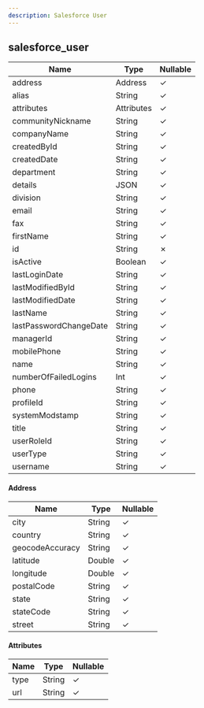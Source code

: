 ```yaml
---
description: Salesforce User
---
```

salesforce_user
---------------

| **Name**               | **Type**   | **Nullable** |
| ---------------------- | ---------- | ------------ |
| address                | Address    | &check;      |
| alias                  | String     | &check;      |
| attributes             | Attributes | &check;      |
| communityNickname      | String     | &check;      |
| companyName            | String     | &check;      |
| createdById            | String     | &check;      |
| createdDate            | String     | &check;      |
| department             | String     | &check;      |
| details                | JSON       | &check;      |
| division               | String     | &check;      |
| email                  | String     | &check;      |
| fax                    | String     | &check;      |
| firstName              | String     | &check;      |
| id                     | String     | &cross;      |
| isActive               | Boolean    | &check;      |
| lastLoginDate          | String     | &check;      |
| lastModifiedById       | String     | &check;      |
| lastModifiedDate       | String     | &check;      |
| lastName               | String     | &check;      |
| lastPasswordChangeDate | String     | &check;      |
| managerId              | String     | &check;      |
| mobilePhone            | String     | &check;      |
| name                   | String     | &check;      |
| numberOfFailedLogins   | Int        | &check;      |
| phone                  | String     | &check;      |
| profileId              | String     | &check;      |
| systemModstamp         | String     | &check;      |
| title                  | String     | &check;      |
| userRoleId             | String     | &check;      |
| userType               | String     | &check;      |
| username               | String     | &check;      |

#### Address
| **Name**        | **Type** | **Nullable** |
| --------------- | -------- | ------------ |
| city            | String   | &check;      |
| country         | String   | &check;      |
| geocodeAccuracy | String   | &check;      |
| latitude        | Double   | &check;      |
| longitude       | Double   | &check;      |
| postalCode      | String   | &check;      |
| state           | String   | &check;      |
| stateCode       | String   | &check;      |
| street          | String   | &check;      |

#### Attributes
| **Name** | **Type** | **Nullable** |
| -------- | -------- | ------------ |
| type     | String   | &check;      |
| url      | String   | &check;      |
